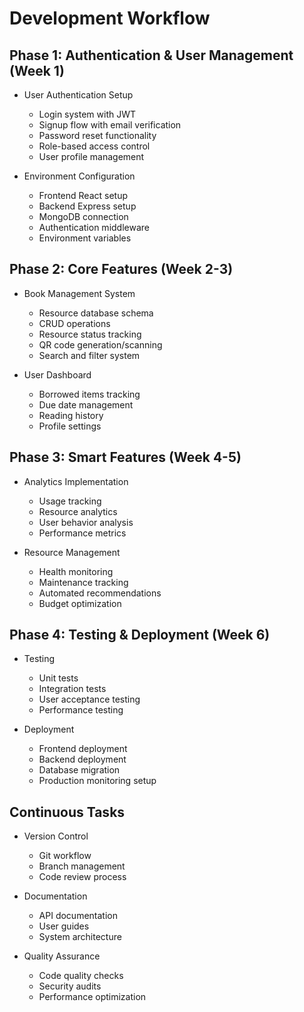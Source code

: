 # Development Workflow

## Phase 1: Authentication & User Management (Week 1)
- User Authentication Setup
  - Login system with JWT
  - Signup flow with email verification
  - Password reset functionality
  - Role-based access control
  - User profile management

- Environment Configuration
  - Frontend React setup
  - Backend Express setup
  - MongoDB connection
  - Authentication middleware
  - Environment variables

## Phase 2: Core Features (Week 2-3)
- Book Management System
  - Resource database schema
  - CRUD operations
  - Resource status tracking
  - QR code generation/scanning
  - Search and filter system

- User Dashboard
  - Borrowed items tracking
  - Due date management
  - Reading history
  - Profile settings

## Phase 3: Smart Features (Week 4-5)
- Analytics Implementation
  - Usage tracking
  - Resource analytics
  - User behavior analysis
  - Performance metrics

- Resource Management
  - Health monitoring
  - Maintenance tracking
  - Automated recommendations
  - Budget optimization

## Phase 4: Testing & Deployment (Week 6)
- Testing
  - Unit tests
  - Integration tests
  - User acceptance testing
  - Performance testing

- Deployment
  - Frontend deployment
  - Backend deployment
  - Database migration
  - Production monitoring setup

## Continuous Tasks
- Version Control
  - Git workflow
  - Branch management
  - Code review process

- Documentation
  - API documentation
  - User guides
  - System architecture

- Quality Assurance
  - Code quality checks
  - Security audits
  - Performance optimization